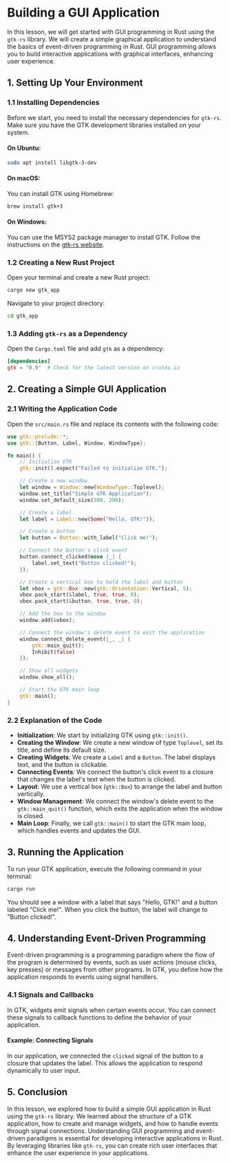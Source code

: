 # Building a GUI Application

In this lesson, we will get started with GUI programming in Rust using the `gtk-rs` library. We will create a simple graphical application to understand the basics of event-driven programming in Rust. GUI programming allows you to build interactive applications with graphical interfaces, enhancing user experience.

## 1. Setting Up Your Environment

### 1.1 Installing Dependencies

Before we start, you need to install the necessary dependencies for `gtk-rs`. Make sure you have the GTK development libraries installed on your system.

#### On Ubuntu:

```bash
sudo apt install libgtk-3-dev
```

#### On macOS:

You can install GTK using Homebrew:

```bash
brew install gtk+3
```

#### On Windows:

You can use the MSYS2 package manager to install GTK. Follow the instructions on the [gtk-rs website](https://gtk-rs.org/docs-src/installation).

### 1.2 Creating a New Rust Project

Open your terminal and create a new Rust project:

```bash
cargo new gtk_app
```

Navigate to your project directory:

```bash
cd gtk_app
```

### 1.3 Adding `gtk-rs` as a Dependency

Open the `Cargo.toml` file and add `gtk` as a dependency:

```toml
[dependencies]
gtk = "0.9"  # Check for the latest version on crates.io
```

## 2. Creating a Simple GUI Application

### 2.1 Writing the Application Code

Open the `src/main.rs` file and replace its contents with the following code:

```rust
use gtk::prelude::*;
use gtk::{Button, Label, Window, WindowType};

fn main() {
    // Initialize GTK
    gtk::init().expect("Failed to initialize GTK.");

    // Create a new window
    let window = Window::new(WindowType::Toplevel);
    window.set_title("Simple GTK Application");
    window.set_default_size(300, 200);

    // Create a label
    let label = Label::new(Some("Hello, GTK!"));

    // Create a button
    let button = Button::with_label("Click me!");

    // Connect the button's click event
    button.connect_clicked(move |_| {
        label.set_text("Button clicked!");
    });

    // Create a vertical box to hold the label and button
    let vbox = gtk::Box::new(gtk::Orientation::Vertical, 5);
    vbox.pack_start(&label, true, true, 0);
    vbox.pack_start(&button, true, true, 0);

    // Add the box to the window
    window.add(&vbox);

    // Connect the window's delete event to exit the application
    window.connect_delete_event(|_, _| {
        gtk::main_quit();
        Inhibit(false)
    });

    // Show all widgets
    window.show_all();

    // Start the GTK main loop
    gtk::main();
}
```

### 2.2 Explanation of the Code

- **Initialization**: We start by initializing GTK using `gtk::init()`.
- **Creating the Window**: We create a new window of type `Toplevel`, set its title, and define its default size.
- **Creating Widgets**: We create a `Label` and a `Button`. The label displays text, and the button is clickable.
- **Connecting Events**: We connect the button's click event to a closure that changes the label's text when the button is clicked.
- **Layout**: We use a vertical box (`gtk::Box`) to arrange the label and button vertically.
- **Window Management**: We connect the window's delete event to the `gtk::main_quit()` function, which exits the application when the window is closed.
- **Main Loop**: Finally, we call `gtk::main()` to start the GTK main loop, which handles events and updates the GUI.

## 3. Running the Application

To run your GTK application, execute the following command in your terminal:

```bash
cargo run
```

You should see a window with a label that says "Hello, GTK!" and a button labeled "Click me!". When you click the button, the label will change to "Button clicked!".

## 4. Understanding Event-Driven Programming

Event-driven programming is a programming paradigm where the flow of the program is determined by events, such as user actions (mouse clicks, key presses) or messages from other programs. In GTK, you define how the application responds to events using signal handlers.

### 4.1 Signals and Callbacks

In GTK, widgets emit signals when certain events occur. You can connect these signals to callback functions to define the behavior of your application.

#### Example: Connecting Signals

In our application, we connected the `clicked` signal of the button to a closure that updates the label. This allows the application to respond dynamically to user input.

## 5. Conclusion

In this lesson, we explored how to build a simple GUI application in Rust using the `gtk-rs` library. We learned about the structure of a GTK application, how to create and manage widgets, and how to handle events through signal connections. Understanding GUI programming and event-driven paradigms is essential for developing interactive applications in Rust. By leveraging libraries like `gtk-rs`, you can create rich user interfaces that enhance the user experience in your applications.
